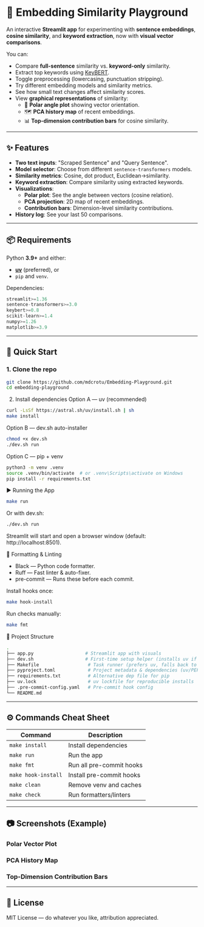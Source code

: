 # 🧠 Embedding Similarity Playground

An interactive **Streamlit app** for experimenting with **sentence embeddings**, **cosine similarity**, and **keyword extraction**, now with **visual vector comparisons**.

You can:
- Compare **full-sentence** similarity vs. **keyword-only** similarity.
- Extract top keywords using [KeyBERT](https://github.com/MaartenGr/KeyBERT).
- Toggle preprocessing (lowercasing, punctuation stripping).
- Try different embedding models and similarity metrics.
- See how small text changes affect similarity scores.
- View **graphical representations** of similarity:
  - 📐 **Polar angle plot** showing vector orientation.
  - 🗺 **PCA history map** of recent embeddings.
  - 📊 **Top-dimension contribution bars** for cosine similarity.

---

## ✨ Features

- **Two text inputs**: "Scraped Sentence" and "Query Sentence".
- **Model selector**: Choose from different `sentence-transformers` models.
- **Similarity metrics**: Cosine, dot product, Euclidean→similarity.
- **Keyword extraction**: Compare similarity using extracted keywords.
- **Visualizations**:
  - **Polar plot**: See the angle between vectors (cosine relation).
  - **PCA projection**: 2D map of recent embeddings.
  - **Contribution bars**: Dimension-level similarity contributions.
- **History log**: See your last 50 comparisons.

---

## 📦 Requirements

Python **3.9+** and either:
- **[uv](https://docs.astral.sh/uv/)** (preferred), or
- `pip` and `venv`.

Dependencies:
```python
streamlit>=1.36
sentence-transformers>=3.0
keybert>=0.8
scikit-learn>=1.4
numpy>=1.26
matplotlib>=3.9
```
---

## 🚀 Quick Start

### 1. Clone the repo
```bash
git clone https://github.com/mdcrotu/Embedding-Playground.git
cd embedding-playground
```

2. Install dependencies
Option A — uv (recommended)
```bash
curl -LsSf https://astral.sh/uv/install.sh | sh
make install
```

Option B — dev.sh auto-installer
```bash
chmod +x dev.sh
./dev.sh run
```

Option C — pip + venv
```bash
python3 -m venv .venv
source .venv/bin/activate  # or .venv\Scripts\activate on Windows
pip install -r requirements.txt
```
▶️ Running the App
```bash
make run
```
Or with dev.sh:
```bash
./dev.sh run
```
Streamlit will start and open a browser window (default: http://localhost:8501).

🧹 Formatting & Linting
- Black — Python code formatter.
- Ruff — Fast linter & auto-fixer.
- pre-commit — Runs these before each commit.

Install hooks once:
```bash
make hook-install
```
Run checks manually:
```bash
make fmt
```
📂 Project Structure
```bash
.
├── app.py                   # Streamlit app with visuals
├── dev.sh                   # First-time setup helper (installs uv if needed)
├── Makefile                  # Task runner (prefers uv, falls back to pip)
├── pyproject.toml            # Project metadata & dependencies (uv/PEP 621)
├── requirements.txt          # Alternative dep file for pip
├── uv.lock                   # uv lockfile for reproducible installs
├── .pre-commit-config.yaml   # Pre-commit hook config
└── README.md
```
---
## ⚙️ Commands Cheat Sheet
| Command             | Description              |
| ------------------- | ------------------------ |
| `make install`      | Install dependencies     |
| `make run`          | Run the app              |
| `make fmt`          | Run all pre-commit hooks |
| `make hook-install` | Install pre-commit hooks |
| `make clean`        | Remove venv and caches   |
| `make check`        | Run formatters/linters   |
---
## 📷 Screenshots (Example)

### Polar Vector Plot


### PCA History Map


### Top-Dimension Contribution Bars

---

## 📜 License

MIT License — do whatever you like, attribution appreciated.

